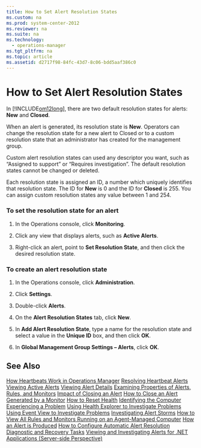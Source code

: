 ```yaml
---
title: How to Set Alert Resolution States
ms.custom: na
ms.prod: system-center-2012
ms.reviewer: na
ms.suite: na
ms.technology: 
  - operations-manager
ms.tgt_pltfrm: na
ms.topic: article
ms.assetid: d2717f98-84fc-43d7-8c06-bdd5aaf386c0
---
```

# How to Set Alert Resolution States
In [!INCLUDE[om12long](../Token/om12long_md.md)], there are two default resolution states for alerts: **New** and **Closed**.

When an alert is generated, its resolution state is **New**. Operators can change the resolution state for a new alert to Closed or to a custom resolution state that an administrator has created for the management group.

Custom alert resolution states can used any descriptor you want, such as “Assigned to support” or “Requires investigation”. The default resolution states cannot be changed or deleted.

Each resolution state is assigned an ID, a number which uniquely identifies that resolution state. The ID for **New** is 0 and the ID for **Closed** is 255. You can assign custom resolution states any value between 1 and 254.

### To set the resolution state for an alert

1.  In the Operations console, click **Monitoring**.

2.  Click any view that displays alerts, such as **Active Alerts**.

3.  Right\-click an alert, point to **Set Resolution State**, and then click the desired resolution state.

### To create an alert resolution state

1.  In the Operations console, click **Administration**.

2.  Click **Settings**.

3.  Double\-click **Alerts**.

4.  On the **Alert Resolution States** tab, click **New**.

5.  In **Add Alert Resolution State**, type a name for the resolution state and select a value in the **Unique ID** box, and then click **OK**.

6.  In **Global Management Group Settings – Alerts**, click **OK**.

## See Also
[How Heartbeats Work in Operations Manager](../Topic/How-Heartbeats-Work-in-Operations-Manager.md)
[Resolving Heartbeat Alerts](../Topic/Resolving-Heartbeat-Alerts.md)
[Viewing Active Alerts](../Topic/Viewing-Active-Alerts.md)
[Viewing Alert Details](../Topic/Viewing-Alert-Details.md)
[Examining Properties of Alerts, Rules, and Monitors](../Topic/Examining-Properties-of-Alerts,-Rules,-and-Monitors.md)
[Impact of Closing an Alert](../Topic/Impact-of-Closing-an-Alert.md)
[How to Close an Alert Generated by a Monitor](../Topic/How-to-Close-an-Alert-Generated-by-a-Monitor.md)
[How to Reset Health](../Topic/How-to-Reset-Health.md)
[Identifying the Computer Experiencing a Problem](../Topic/Identifying-the-Computer-Experiencing-a-Problem.md)
[Using Health Explorer to Investigate Problems](../Topic/Using-Health-Explorer-to-Investigate-Problems.md)
[Using Event View to Investigate Problems](../Topic/Using-Event-View-to-Investigate-Problems.md)
[Investigating Alert Storms](../Topic/Investigating-Alert-Storms.md)
[How to View All Rules and Monitors Running on an Agent-Managed Computer](../Topic/How-to-View-All-Rules-and-Monitors-Running-on-an-Agent-Managed-Computer.md)
[How an Alert is Produced](../Topic/How-an-Alert-is-Produced.md)
[How to Configure Automatic Alert Resolution](../Topic/How-to-Configure-Automatic-Alert-Resolution.md)
[Diagnostic and Recovery Tasks](../Topic/Diagnostic-and-Recovery-Tasks.md)
[Viewing and Investigating Alerts for .NET Applications &#40;Server-side Perspective&#41;](../Topic/Viewing-and-Investigating-Alerts-for-.NET-Applications--Server-side-Perspective-.md)


